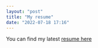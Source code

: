 ```yaml
---
layout: "post"
title: "My resume"
date: "2022-07-18 17:16"
---
```

You can find my latest [resume here](https://github.com/Weafre/Weafre.github.io/raw/master/img/2.DatThanhNGUYEN_Resume.pdf)
